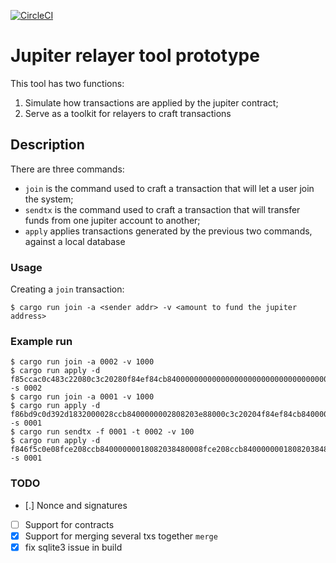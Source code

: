 [![CircleCI](https://circleci.com/gh/gballet/jupiter-relayer-proto.svg?style=svg)](https://circleci.com/gh/gballet/jupiter-relayer-proto)

# Jupiter relayer tool prototype

This tool has two functions:

  1. Simulate how transactions are applied by the jupiter contract;
  2. Serve as a toolkit for relayers to craft transactions

## Description

There are three commands:

 * `join` is the command used to craft a transaction that will let a user join the system;
 * `sendtx` is the command used to craft a transaction that will transfer funds from one jupiter account to another;
 * `apply` applies transactions generated by the previous two commands, against a local database

### Usage

Creating a `join` transaction:

```
$ cargo run join -a <sender addr> -v <amount to fund the jupiter address>
```

### Example run

```
$ cargo run join -a 0002 -v 1000
$ cargo run apply -d f85ccac0c483c22080c3c20280f84ef84cb840000000000000000000000000000000000000000000000000000000000000000000000000000000000000000000000000000000000000000000000000000000008400000002808203e88080 -s 0002
$ cargo run join -a 0001 -v 1000
$ cargo run apply -d f86bd9c0d392d1832000028ccb8400000002808203e88000c3c20204f84ef84cb840000000000000000000000000000000000000000000000000000000000000000000000000000000000000000000000000000000000000000000000000000000008400000001808203e88080 -s 0001
$ cargo run sendtx -f 0001 -t 0002 -v 100
$ cargo run apply -d f846f5c0e08fce208ccb84000000018082038480008fce208ccb8400000001808203848000d2c20280c28001c20280c20402c503c3808080cecd8400000001840000000280648080 -s 0001
```

### TODO

 - [.] Nonce and signatures
 - [ ] Support for contracts
 - [X] Support for merging several txs together `merge`
 - [X] fix sqlite3 issue in build
